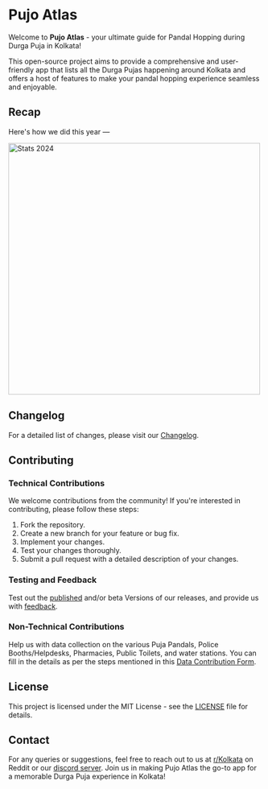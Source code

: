 # Pujo Atlas

Welcome to **Pujo Atlas** - your ultimate guide for Pandal Hopping during Durga Puja in Kolkata! 

This open-source project aims to provide a comprehensive and user-friendly app that lists all the Durga Pujas happening around Kolkata and offers a host of features to make your pandal hopping experience seamless and enjoyable.

## Recap
Here's how we did this year —
<p align="left">
  <img src="https://github.com/user-attachments/assets/c53078d0-a3b0-447f-bfa3-997938797896" alt="Stats 2024" width="500" />
</p>

## Changelog

For a detailed list of changes, please visit our [Changelog](https://github.com/Pujo-Atlas-Kolkata/.github/blob/main/profile/CHANGELOG.md).

## Contributing

### Technical Contributions
We welcome contributions from the community! If you're interested in contributing, please follow these steps:
1. Fork the repository.
2. Create a new branch for your feature or bug fix.
3. Implement your changes.
4. Test your changes thoroughly.
5. Submit a pull request with a detailed description of your changes.

### Testing and Feedback
Test out the [published](https://atlas.ourkolkata.in/) and/or beta Versions of our releases, and provide us with [feedback](https://forms.gle/wixeAAM4j2J8HCSN9).

### Non-Technical Contributions
Help us with data collection on the various Puja Pandals, Police Booths/Helpdesks, Pharmacies, Public Toilets, and water stations. You can fill in the details as per the steps mentioned in this [Data Contribution Form](https://forms.gle/n394CrQpaHzS36hF6).

## License
This project is licensed under the MIT License - see the [LICENSE](https://github.com/Pujo-Atlas-Kolkata/PujoAtlasKol-Web/blob/main/LICENSE) file for details.

## Contact
For any queries or suggestions, feel free to reach out to us at [r/Kolkata](https://www.reddit.com/r/kolkata/) on Reddit or our [discord server](https://discord.gg/89JxPQqCq9).
Join us in making Pujo Atlas the go-to app for a memorable Durga Puja experience in Kolkata!
